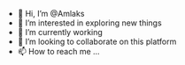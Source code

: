- 👋 Hi, I’m @Amlaks
- 👀 I’m interested in exploring new things
- 🌱 I’m currently working 
- 💞️ I’m looking to collaborate on this platform
- 📫 How to reach me ...

<!---
Amlaks/Amlaks is a ✨ special ✨ repository because its `README.md` (this file) appears on your GitHub profile.
You can click the Preview link to take a look at your changes.
--->
